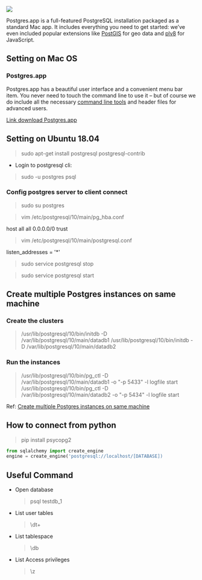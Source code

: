 ![](https://i0.wp.com/trungquan710.com/wp-content/uploads/2015/05/postgresql.png?fit=468%2C415&ssl=1)

Postgres.app is a full-featured PostgreSQL installation packaged as a standard Mac app. It includes everything you need to get started: we’ve even included popular extensions like [PostGIS](http://postgis.net/) for geo data and [plv8](https://github.com/plv8/plv8) for JavaScript.

## Setting on Mac OS
### Postgres.app
Postgres.app has a beautiful user interface and a convenient menu bar item. You never need to touch the command line to use it – but of course we do include all the necessary [command line tools](https://postgresapp.com/documentation/cli-tools.html) and header files for advanced users.

[Link download Postgres.app](https://postgresapp.com/downloads.html)

## Setting on Ubuntu 18.04
> sudo apt-get install postgresql postgresql-contrib

- Login to postgresql cli:
> sudo -u postgres psql

### Config postgres server to client connect
> sudo su postgres

> vim /etc/postgresql/10/main/pg_hba.conf

host    all             all             0.0.0.0/0               trust

> vim /etc/postgresql/10/main/postgresql.conf

listen_addresses = '*'

> sudo service postgresql stop

> sudo service postgresql start

## Create multiple Postgres instances on same machine
### Create the clusters
> /usr/lib/postgresql/10/bin/initdb -D /var/lib/postgresql/10/main/datadb1
> /usr/lib/postgresql/10/bin/initdb -D /var/lib/postgresql/10/main/datadb2

### Run the instances
> /usr/lib/postgresql/10/bin/pg_ctl -D /var/lib/postgresql/10/main/datadb1 -o "-p 5433" -l logfile start
> /usr/lib/postgresql/10/bin/pg_ctl -D /var/lib/postgresql/10/main/datadb2 -o "-p 5434" -l logfile start

Ref: [Create multiple Postgres instances on same machine](https://stackoverflow.com/questions/37861262/create-multiple-postgres-instances-on-same-machine)

## How to connect from python
> pip install psycopg2

```python
from sqlalchemy import create_engine
engine = create_engine('postgresql://localhost/[DATABASE])
```

## Useful Command
* Open database
	> psql testdb_1

* List user tables
	> \dt+

* List tablespace
	> \db

* List Access privileges
	> \z
	
